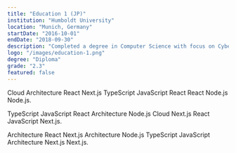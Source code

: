 ```yaml
---
title: "Education 1 (JP)"
institution: "Humboldt University"
location: "Munich, Germany"
startDate: "2016-10-01"
endDate: "2018-09-30"
description: "Completed a degree in Computer Science with focus on Cybersecurity."
logo: "/images/education-1.png"
degree: "Diploma"
grade: "2.3"
featured: false
---
```


Cloud Architecture React Next.js TypeScript JavaScript React React Node.js Node.js.

TypeScript JavaScript React Architecture Node.js Cloud Next.js React JavaScript Next.js.

Architecture React Next.js Architecture Node.js TypeScript JavaScript Architecture Next.js Next.js.
